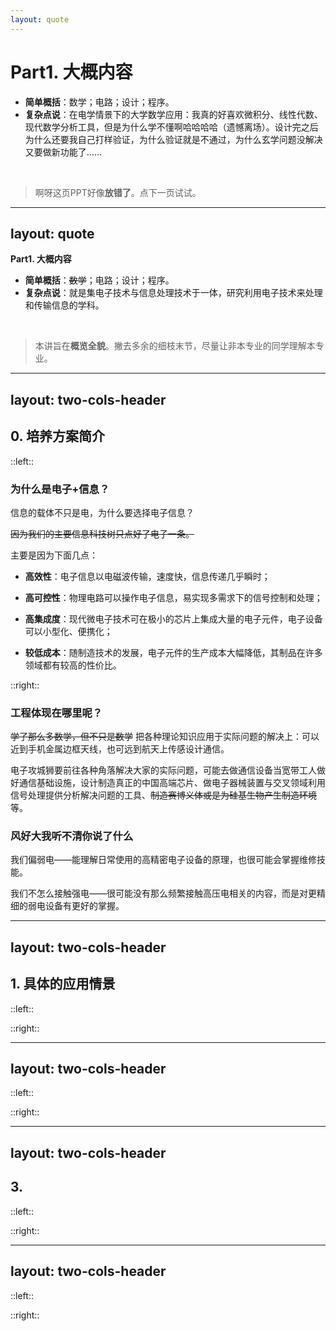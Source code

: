 ```yaml
---
layout: quote
---
```


# Part1. 大概内容

- **简单概括**：数学；电路；设计；程序。
- **复杂点说**：在电学情景下的大学数学应用：我真的好喜欢微积分、线性代数、现代数学分析工具，但是为什么学不懂啊哈哈哈哈（遗憾离场）。设计完之后为什么还要我自己打样验证，为什么验证就是不通过，为什么玄学问题没解决又要做新功能了……

<br>

> 啊呀这页PPT好像**放错了**。点下一页试试。

---
layout: quote
---

**Part1. 大概内容**

- **简单概括**：~~数学~~；电路；设计；程序。 
- **复杂点说**：就是集电子技术与信息处理技术于一体，研究利用电子技术来处理和传输信息的学科。

<br>

> 本讲旨在**概览全貌**。撇去多余的细枝末节，尽量让非本专业的同学理解本专业。


---
layout: two-cols-header
---

## 0. 培养方案简介

::left::

### 为什么是电子+信息？

信息的载体不只是电，为什么要选择电子信息？

~~因为我们的主要信息科技树只点好了电子一条。~~

主要是因为下面几点：

- **高效性**：电子信息以电磁波传输，速度快，信息传递几乎瞬时；

- **高可控性**：物理电路可以操作电子信息，易实现多需求下的信号控制和处理；

- **高集成度**：现代微电子技术可在极小的芯片上集成大量的电子元件，电子设备可以小型化、便携化；

- **较低成本**：随制造技术的发展，电子元件的生产成本大幅降低，其制品在许多领域都有较高的性价比。

::right::

### 工程体现在哪里呢？

~~学了那么多数学，但不只是数学~~ 把各种理论知识应用于实际问题的解决上：可以近到手机金属边框天线，也可远到航天上传感设计通信。

电子攻城狮要前往各种角落解决大家的实际问题，可能去做通信设备当宽带工人做好通信基础设施，设计制造真正的中国高端芯片、做电子器械装置与交叉领域利用信号处理提供分析解决问题的工具、~~制造赛博义体或是为硅基生物产生制造环境~~等。

### 风好大我听不清你说了什么

我们偏弱电——能理解日常使用的高精密电子设备的原理，也很可能会掌握维修技能。

我们不怎么接触强电——很可能没有那么频繁接触高压电相关的内容，而是对更精细的弱电设备有更好的掌握。

---
layout: two-cols-header
---

## 1. 具体的应用情景 

::left::



::right::




---
layout: two-cols-header
---

::left::


::right::


---
layout: two-cols-header
---

## 3. 

::left::



::right::



---
layout: two-cols-header
---

::left::

::right::